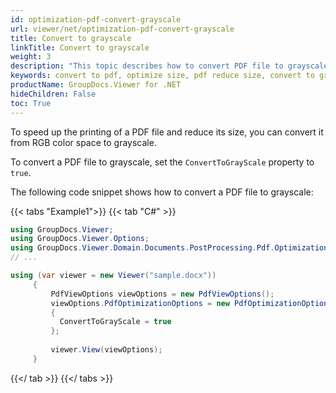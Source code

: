 ```yaml
---
id: optimization-pdf-convert-grayscale
url: viewer/net/optimization-pdf-convert-grayscale
title: Convert to grayscale
linkTitle: Convert to grayscale
weight: 3
description: "This topic describes how to convert PDF file to grayscale using the GroupDocs.Viewer .NET API (C#)."
keywords: convert to pdf, optimize size, pdf reduce size, convert to grayscale
productName: GroupDocs.Viewer for .NET
hideChildren: False
toc: True
---
```

To speed up the printing of a PDF file and reduce its size, you can convert it from RGB color space to grayscale.

To convert a PDF file to grayscale, set the `ConvertToGrayScale` property to `true`.

The following code snippet shows how to convert a PDF file to grayscale:

{{< tabs "Example1">}}
{{< tab "C#" >}}
```csharp
using GroupDocs.Viewer;
using GroupDocs.Viewer.Options;
using GroupDocs.Viewer.Domain.Documents.PostProcessing.Pdf.Optimization;
// ...

using (var viewer = new Viewer("sample.docx"))
     {
         PdfViewOptions viewOptions = new PdfViewOptions();
         viewOptions.PdfOptimizationOptions = new PdfOptimizationOptions()
         {
           ConvertToGrayScale = true
         };
     
         viewer.View(viewOptions);
     }
```
{{</ tab >}}
{{</ tabs >}}